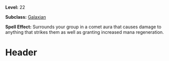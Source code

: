 <!-- TITLE: Spell: Comet Aura -->
<!-- SUBTITLE:  -->

**Level:** 22

**Subclass:** [Galaxian](galaxian)

**Spell Effect:** Surrounds your group in a comet aura that causes damage to anything that strikes them as well as granting increased mana regeneration.

# Header